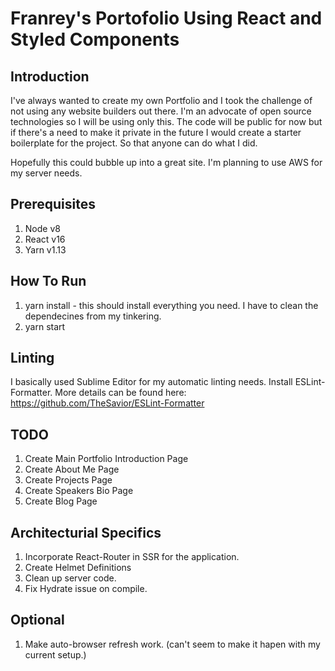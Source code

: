 # Franrey's Portofolio Using React and Styled Components

## Introduction

I've always wanted to create my own Portfolio and I took the challenge of not using any website builders out there.
I'm an advocate of open source technologies so I will be using only this.
The code will be public for now but if there's a need to make it private in the future I would create a starter boilerplate for the project.
So that anyone can do what I did.

Hopefully this could bubble up into a great site. I'm planning to use AWS for my server needs.

## Prerequisites

1. Node v8
2. React v16
3. Yarn v1.13

## How To Run

1. yarn install - this should install everything you need. I have to clean the dependecines from my tinkering.
2. yarn start

## Linting

I basically used Sublime Editor for my automatic linting needs.
Install ESLint-Formatter. More details can be found here: https://github.com/TheSavior/ESLint-Formatter

## TODO

1. Create Main Portfolio Introduction Page
2. Create About Me Page
3. Create Projects Page
4. Create Speakers Bio Page
5. Create Blog Page


## Architecturial Specifics
1. Incorporate React-Router in SSR for the application.
2. Create Helmet Definitions
3. Clean up server code.
4. Fix Hydrate issue on compile.

## Optional
1. Make auto-browser refresh work. (can't seem to make it hapen with my current setup.)